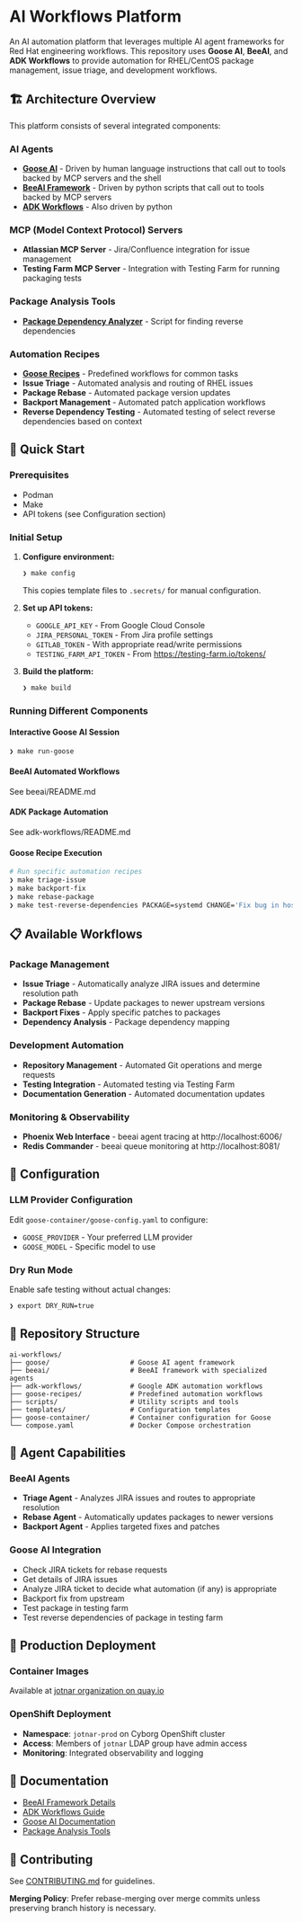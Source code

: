 # AI Workflows Platform

An AI automation platform that leverages multiple AI agent frameworks for Red Hat engineering workflows. This repository uses **Goose AI**, **BeeAI**, and **ADK Workflows** to provide automation for RHEL/CentOS package management, issue triage, and development workflows.

## 🏗️ Architecture Overview

This platform consists of several integrated components:

### AI Agents
- **[Goose AI](./goose/)** - Driven by human language instructions that call out to tools backed by MCP servers and the shell
- **[BeeAI Framework](./beeai/)** - Driven by python scripts that call out to tools backed by MCP servers
- **[ADK Workflows](./adk-workflows/)** - Also driven by python

### MCP (Model Context Protocol) Servers
- **Atlassian MCP Server** - Jira/Confluence integration for issue management
- **Testing Farm MCP Server** - Integration with Testing Farm for running packaging tests

### Package Analysis Tools
- **[Package Dependency Analyzer](./scripts/find-package-dependents.py)** - Script for finding reverse dependencies

### Automation Recipes
- **[Goose Recipes](./goose-recipes/)** - Predefined workflows for common tasks
- **Issue Triage** - Automated analysis and routing of RHEL issues
- **Package Rebase** - Automated package version updates
- **Backport Management** - Automated patch application workflows
- **Reverse Dependency Testing** - Automated testing of select reverse dependencies based on context

## 🚀 Quick Start

### Prerequisites
- Podman
- Make
- API tokens (see Configuration section)

### Initial Setup
1. **Configure environment:**
   ```bash
   ❯ make config
   ```
   This copies template files to `.secrets/` for manual configuration.

2. **Set up API tokens:**
   - `GOOGLE_API_KEY` - From Google Cloud Console
   - `JIRA_PERSONAL_TOKEN` - From Jira profile settings
   - `GITLAB_TOKEN` - With appropriate read/write permissions
   - `TESTING_FARM_API_TOKEN` - From https://testing-farm.io/tokens/

3. **Build the platform:**
   ```bash
   ❯ make build
   ```

### Running Different Components

#### Interactive Goose AI Session
```bash
❯ make run-goose
```

#### BeeAI Automated Workflows
See beeai/README.md

#### ADK Package Automation
See adk-workflows/README.md

#### Goose Recipe Execution
```bash
# Run specific automation recipes
❯ make triage-issue
❯ make backport-fix
❯ make rebase-package
❯ make test-reverse-dependencies PACKAGE=systemd CHANGE='Fix bug in hostnamed that caused avahi to crash'
```

## 📋 Available Workflows

### Package Management
- **Issue Triage** - Automatically analyze JIRA issues and determine resolution path
- **Package Rebase** - Update packages to newer upstream versions
- **Backport Fixes** - Apply specific patches to packages
- **Dependency Analysis** - Package dependency mapping

### Development Automation
- **Repository Management** - Automated Git operations and merge requests
- **Testing Integration** - Automated testing via Testing Farm
- **Documentation Generation** - Automated documentation updates

### Monitoring & Observability
- **Phoenix Web Interface** - beeai agent tracing at http://localhost:6006/
- **Redis Commander** - beeai queue monitoring at http://localhost:8081/

## 🔧 Configuration

### LLM Provider Configuration
Edit `goose-container/goose-config.yaml` to configure:
- `GOOSE_PROVIDER` - Your preferred LLM provider
- `GOOSE_MODEL` - Specific model to use

### Dry Run Mode
Enable safe testing without actual changes:
```bash
❯ export DRY_RUN=true
```

## 📁 Repository Structure

```
ai-workflows/
├── goose/                    # Goose AI agent framework
├── beeai/                    # BeeAI framework with specialized agents
├── adk-workflows/            # Google ADK automation workflows
├── goose-recipes/            # Predefined automation workflows
├── scripts/                  # Utility scripts and tools
├── templates/                # Configuration templates
├── goose-container/          # Container configuration for Goose
└── compose.yaml              # Docker Compose orchestration
```

## 🤖 Agent Capabilities

### BeeAI Agents
- **Triage Agent** - Analyzes JIRA issues and routes to appropriate resolution
- **Rebase Agent** - Automatically updates packages to newer versions
- **Backport Agent** - Applies targeted fixes and patches

### Goose AI Integration
- Check JIRA tickets for rebase requests
- Get details of JIRA issues
- Analyze JIRA ticket to decide what automation (if any) is appropriate
- Backport fix from upstream
- Test package in testing farm
- Test reverse dependencies of package in testing farm

## 🚢 Production Deployment

### Container Images
Available at [jotnar organization on quay.io](https://quay.io/organization/jotnar)

### OpenShift Deployment
- **Namespace**: `jotnar-prod` on Cyborg OpenShift cluster
- **Access**: Members of `jotnar` LDAP group have admin access
- **Monitoring**: Integrated observability and logging

## 📖 Documentation

- [BeeAI Framework Details](./beeai/README.md)
- [ADK Workflows Guide](./adk-workflows/README.md)
- [Goose AI Documentation](./goose/README.md)
- [Package Analysis Tools](./scripts/README.md)

## 🤝 Contributing

See [CONTRIBUTING.md](./CONTRIBUTING.md) for guidelines.

**Merging Policy**: Prefer rebase-merging over merge commits unless preserving branch history is necessary.
